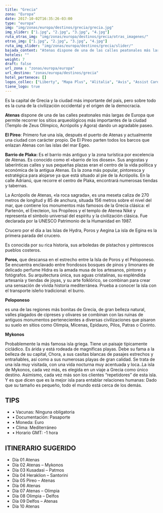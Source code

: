 ```yaml
---
title: "Grecia"
zona: "Europa"
date: 2017-10-02T16:35:26-03:00
type: "europa"
img: "img/zonas/europa/destinos/grecia/grecia.jpg"
img_slider: ["1.jpg", "2.jpg", "3.jpg", "4.jpg"]
ruta_otras_img: "img/zonas/europa/destinos/grecia/otras_imagenes/"
otras_img: ["1.jpg", "2.jpg", "3.jpg", "4.jpg"]
ruta_img_slider: "img/zonas/europa/destinos/grecia/slider/"
bajada_content: "Atenas dispone de una de las calles peatonales más largas de Europa que permite recorrer los sitios arqueológicos más importantes de la ciudad (Templo de Zeus Olímpico, Acrópolis y Ágora) dando un agradable paseo."
hoteles: ""
weight: 7
draft: false
url_zona : "zonas/europa/europa"
url_destino: "zonas/europa/destinos/grecia"
hotel_pertenece: []
logos_collec: ["Liberty", "Mapa Plus", "Alitalia", "Avis", "Assist Card"]
tiene_logo: true
---
```


Es la capital de Grecia y la ciudad más importante del país, pero sobre todo es la cuna de la civilización occidental y el origen de la democracia.

**Atenas** dispone de una de las calles peatonales más largas de Europa que permite recorrer los sitios arqueológicos más importantes de la ciudad (Templo de Zeus Olímpico, Acrópolis y Ágora) dando un agradable paseo.

**El Pireo**: Primero fue una isla, después el puerto de Atenas y actualmente una ciudad con carácter propio. De El Pireo parten todos los barcos que enlazan Atenas con las islas del mar Egeo.

**Barrio de Plaka:**  Es el barrio más antiguo y la zona turística por excelencia de Atenas. Es conocido como el «barrio de los dioses». Sus angostas y laberínticas calles y sus pequeñas plazas eran el centro de la vida política y económica de la antigua Atenas. Es la zona más popular, pintoresca y estratégica para alojarse ya que está situado al pie de la Acrópolis. En la calle Adrianú, que recorre el centro de Plaka, encontrará numerosas tiendas y tabernas.

La Acrópolis de Atenas, «la roca sagrada», es una meseta caliza de 270 metros de longitud y 85 de anchura, situada 156 metros sobre el nivel del mar, que contiene los monumentos más famosos de la Grecia clásica: el Partenón, el Erecteion, los Propileos y el templo de Atenea Niké y representa el símbolo universal del espíritu y la civilización clásica. Fue declarada por la UNESCO Patrimonio de la Humanidad en 1987.

Crucero por el día a las Islas de Hydra, Poros y Aegina
La isla de Egina es la primera parada del crucero.

Es conocida por su rica historia, sus arboledas de pistachos y pintorescos pueblos costeros.

**Poros**, que descansa en el estrecho entre la Isla de Poros y el Peloponeso. Se encuentra enclavado entre frondosos bosques de pinos y limonares de delicado perfume
Hidra es la amada musa de los artesanos, pintores y fotógrafos. Su arquitectura única, sus aguas cristalinas, su espléndida artesanía y tiendas de joyas, y su arte folklórico, se combinan para crear una sensación de vívida historia mediterránea. Prueba a conocer la isla con el transporte isleño tradicional: el burro.

**Peloponeso**

es una de las regiones más bonitas de Grecia, de gran belleza natural, valles plagados de cipreses y olivares se combinan con las ruinas de antiguos monumentos pertenecientes a diversas civilizaciones que pisaron su suelo en sitios como Olimpia, Micenas, Epidauro, Pilos, Patras o Corinto.

**Mykonos**

Probablemente la más famosa isla griega. Tiene un paisaje típicamente cicládico. Es árida y está rodeada de magníficas playas. Debe su fama a la belleza de su capital, Chora, a sus casitas blancas de pasajes estrechos y entrañables, así como a sus numerosas playas de gran calidad. Se trata de una isla muy visitada, con una vida nocturna muy acentuada y loca..La isla de Mykonos, cada vez más, es elegida en un viaje a Grecia como único destino. Asimismo, cada vez más son los clientes “repetidores” de esta isla. Y es que dicen que es la mejor isla para entablar relaciones humanas: Dado que su tamaño es pequeño, todo el mundo está cerca de los demás.

## TIPS

- • Vacunas:  Ninguna obligatoria
- • Documentación:  Pasaporte
- • Moneda:  Euro
- • Clima:    Mediterráneo
- • Horario GMT:  -1 hora

## ITINERARIO SUGERIDO

- Día 01 Atenas
- Día 02 Atenas – Mykonos
- Día 03 Kusadasi – Patmos
- Día 04 Heraklion – Santorini
- Día 05 Pireo – Atenas
- Día 06 Atenas
- Día 07 Atenas – Olimpia
- Día 08 Olimpia – Delfos
- Día 09 Delfos – Atenas
- Día 10 Atenas
